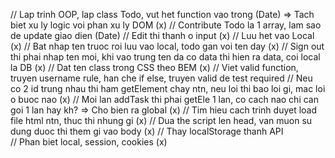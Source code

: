 // Lap trinh OOP, lap class Todo, vut het function vao trong (Date) => Tach biet xu ly logic voi phan xu ly DOM (x)
// Contribute Todo la 1 array, lam sao de update giao dien (Date)
// Edit thi thanh o input (x)
// Luu het vao Local (x)
// Bat nhap ten truoc roi luu vao local, todo gan voi ten day (x)
// Sign out thi phai nhap ten moi, khi vao trung ten da co data thi hien ra data, coi local la DB (x)
// Dat ten class trong CSS theo BEM (x)
// Viet valid function, truyen username rule, han che if else, truyen valid de test required 
// Neu co 2 id trung nhau thi ham getElement chay ntn, neu loi thi bao loi gi, mac loi o buoc nao (x)
// Moi lan addTask thi phai getEle 1 lan, co cach nao chi can goi 1 lan hay kh? => Cho bien ra global (x)
// Tim hieu cach trinh duyet load file html ntn, thuc thi nhung gi (x)
// Dua the script len head, van muon su dung duoc thi them gi vao body (x)
// Thay localStorage thanh API         
// Phan biet local, session, cookies (x)
